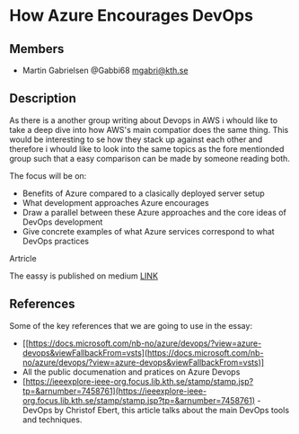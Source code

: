 # How Azure Encourages DevOps

## [](https://github.com/KTH/devops-course/tree/master/contributions/essay/asratyan-dautaras#members)Members

-   Martin Gabrielsen @Gabbi68  [mgabri@kth.se](mailto:mgabri@kth.se)

## [](https://github.com/KTH/devops-course/tree/master/contributions/essay/asratyan-dautaras#description)Description

As there is a another group writing about Devops in AWS i whould like to take a deep dive into how AWS's main compatior does the same thing. This would be interesting to se how they stack up against each other and therefore i whould like to look into the same topics as the fore mentionded group such that a easy comparison can be made by someone reading both. 

The focus will be on:

-   Benefits of Azure compared to a clasically deployed server setup
-   What development approaches Azure encourages
-   Draw a parallel between these Azure approaches and the core ideas of DevOps development
-   Give concrete examples of what Azure services correspond to what DevOps practices



Artricle 


The eassy is published on medium [LINK](https://medium.com/@martin.gabbi/azure-and-its-devops-7bdd748b8efe)



## [](https://github.com/KTH/devops-course/tree/master/contributions/essay/asratyan-dautaras#references)References

Some of the key references that we are going to use in the essay:

-   [[https://docs.microsoft.com/nb-no/azure/devops/?view=azure-devops&viewFallbackFrom=vsts](https://docs.microsoft.com/nb-no/azure/devops/?view=azure-devops&viewFallbackFrom=vsts)]
-  All the public documenation and pratices on Azure Devops
-   [https://ieeexplore-ieee-org.focus.lib.kth.se/stamp/stamp.jsp?tp=&arnumber=7458761](https://ieeexplore-ieee-org.focus.lib.kth.se/stamp/stamp.jsp?tp=&arnumber=7458761)  - DevOps by Christof Ebert, this article talks about the main DevOps tools and techniques.
